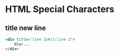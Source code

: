 # HTML Special Characters

## title new line

```html
<div title="line 1&#13;line 2">
    blar...
</div>
```

